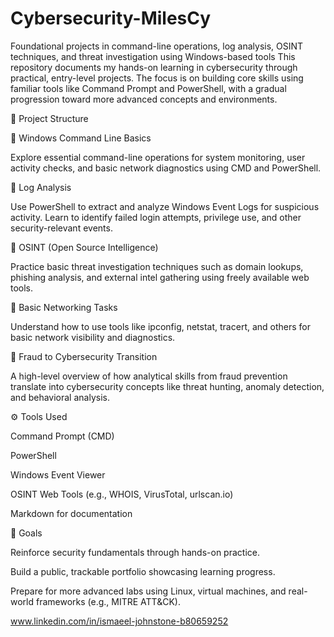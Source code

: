 # Cybersecurity-MilesCy
Foundational projects in command-line operations, log analysis, OSINT techniques, and threat investigation using Windows-based tools
This repository documents my hands-on learning in cybersecurity through practical, entry-level projects. The focus is on building core skills using familiar tools like Command Prompt and PowerShell, with a gradual progression toward more advanced concepts and environments.

📁 Project Structure

🔹 Windows Command Line Basics

Explore essential command-line operations for system monitoring, user activity checks, and basic network diagnostics using CMD and PowerShell.

🔹 Log Analysis

Use PowerShell to extract and analyze Windows Event Logs for suspicious activity. Learn to identify failed login attempts, privilege use, and other security-relevant events.

🔹 OSINT (Open Source Intelligence)

Practice basic threat investigation techniques such as domain lookups, phishing analysis, and external intel gathering using freely available web tools.

🔹 Basic Networking Tasks

Understand how to use tools like ipconfig, netstat, tracert, and others for basic network visibility and diagnostics.

🔹 Fraud to Cybersecurity Transition

A high-level overview of how analytical skills from fraud prevention translate into cybersecurity concepts like threat hunting, anomaly detection, and behavioral analysis.

⚙️ Tools Used

Command Prompt (CMD)

PowerShell

Windows Event Viewer

OSINT Web Tools (e.g., WHOIS, VirusTotal, urlscan.io)

Markdown for documentation

📌 Goals

Reinforce security fundamentals through hands-on practice.

Build a public, trackable portfolio showcasing learning progress.

Prepare for more advanced labs using Linux, virtual machines, and real-world frameworks (e.g., MITRE ATT&CK).

www.linkedin.com/in/ismaeel-johnstone-b80659252
